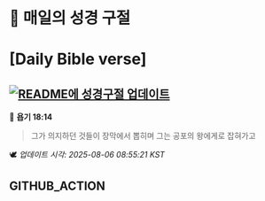 # 🙏 매일의 성경 구절
# [Daily Bible verse]
## [![README에 성경구절 업데이트](https://github.com/DONGSUKA/first_test/actions/workflows/update-readme-bible.yml/badge.svg)](https://github.com/DONGSUKA/first_test/actions/workflows/update-readme-bible.yml)
<!-- START_BIBLE_VERSE -->
📖 **욥기 18:14**
> 그가 의지하던 것들이 장막에서 뽑히며 그는 공포의 왕에게로 잡혀가고

🕊️ _업데이트 시각: 2025-08-06 08:55:21 KST_
  <!-- END_BIBLE_VERSE -->
## GITHUB_ACTION

